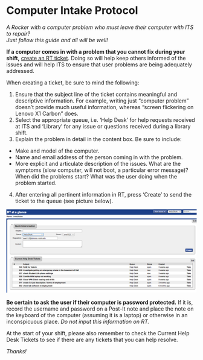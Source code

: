 # Computer Intake Protocol

*A Rocker with a computer problem who must leave their computer with ITS to repair? <br />
Just follow this guide and all will be well!*


**If a computer comes in with a problem that you cannot fix during your shift,** [create an RT ticket](https://rt.simons-rock.edu). Doing so will help keep others informed of the issues and will help ITS to ensure that user problems are being adequately addressed.

When creating a ticket, be sure to mind the following:

1. Ensure that the subject line of the ticket contains meaningful and descriptive information. For example, writing just “computer problem” doesn’t provide much useful information, whereas “screen flickering on Lenovo X1 Carbon” does.
2. Select the appropriate queue, i.e. ‘Help Desk’ for help requests received at ITS and ‘Library’ for any issue or questions received during a library shift.
3. Explain the problem in detail in the content box. Be sure to include: 
  + Make and model of the computer.
  + Name and email address of the person coming in with the problem.
  + More explicit and articulate description of the issues. What are the symptoms (slow computer, will not boot, a particular error message)?  When did the problems start? What was the user doing when the problem started.
4. After entering all pertinent information in RT, press ‘Create’ to send the ticket to the queue (see picture below).

![](https://raw.githubusercontent.com/src-its/ca-policies/master/RT_screenshot.png)


**Be certain to ask the user if their computer is password protected.** If it is, record the username and password on a Post-It note and place the note on the keyboard of the computer (assuming it is a laptop) or otherwise in an inconspicuous place. *Do not input this information on RT.* 

At the start of your shift, please also remember to check the Current Help Desk Tickets to see if there are any tickets that you can help resolve.

*Thanks!*
